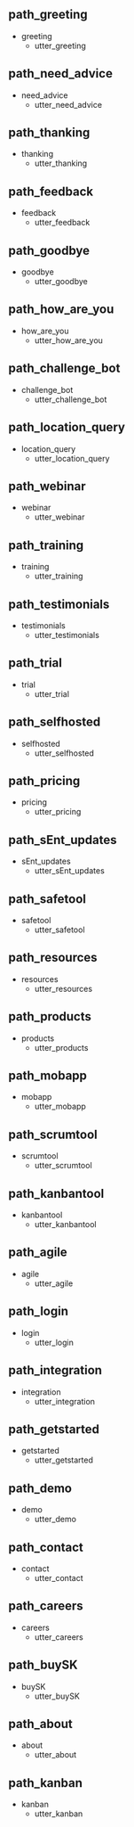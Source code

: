 
## path_greeting
* greeting
  - utter_greeting

## path_need_advice
* need_advice
  - utter_need_advice

## path_thanking
* thanking
  - utter_thanking

## path_feedback
* feedback
  - utter_feedback

## path_goodbye
* goodbye
  - utter_goodbye

## path_how_are_you
* how_are_you
  - utter_how_are_you

## path_challenge_bot
* challenge_bot
  - utter_challenge_bot

## path_location_query
* location_query
  - utter_location_query

## path_webinar
* webinar
  - utter_webinar

## path_training
* training
  - utter_training

## path_testimonials
* testimonials
  - utter_testimonials

## path_trial
* trial
  - utter_trial

## path_selfhosted
* selfhosted
  - utter_selfhosted

## path_pricing
* pricing
  - utter_pricing

## path_sEnt_updates
* sEnt_updates
  - utter_sEnt_updates

## path_safetool
* safetool
  - utter_safetool

## path_resources
* resources
  - utter_resources

## path_products
* products
  - utter_products

## path_mobapp
* mobapp
  - utter_mobapp

## path_scrumtool
* scrumtool
  - utter_scrumtool

## path_kanbantool
* kanbantool
  - utter_kanbantool

## path_agile
* agile
  - utter_agile

## path_login
* login
  - utter_login

## path_integration
* integration
  - utter_integration

## path_getstarted
* getstarted
  - utter_getstarted

## path_demo
* demo
  - utter_demo

## path_contact
* contact
  - utter_contact

## path_careers
* careers
  - utter_careers

## path_buySK
* buySK
  - utter_buySK

## path_about
* about
  - utter_about

## path_kanban
* kanban
  - utter_kanban
